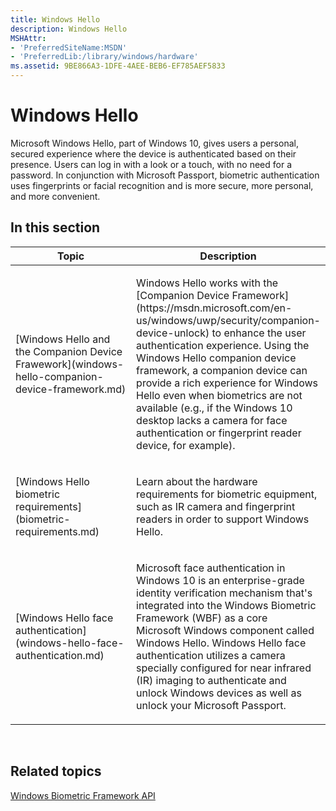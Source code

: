 ```yaml
---
title: Windows Hello
description: Windows Hello
MSHAttr:
- 'PreferredSiteName:MSDN'
- 'PreferredLib:/library/windows/hardware'
ms.assetid: 9BE866A3-1DFE-4AEE-BEB6-EF785AEF5833
---
```


# Windows Hello


Microsoft Windows Hello, part of Windows 10, gives users a personal, secured experience where the device is authenticated based on their presence. Users can log in with a look or a touch, with no need for a password. In conjunction with Microsoft Passport, biometric authentication uses fingerprints or facial recognition and is more secure, more personal, and more convenient. 

## In this section


<table>
<colgroup>
<col width="50%" />
<col width="50%" />
</colgroup>
<thead>
<tr class="header">
<th>Topic</th>
<th>Description</th>
</tr>
</thead>
<tbody>
<tr class="even">
<td><p>[Windows Hello and the Companion Device Frawework](windows-hello-companion-device-framework.md)</p></td>
<td><p>Windows Hello works with the [Companion Device Framework](https://msdn.microsoft.com/en-us/windows/uwp/security/companion-device-unlock) to enhance the user authentication experience. Using the Windows Hello companion device framework, a companion device can provide a rich experience for Windows Hello even when biometrics are not available (e.g., if the Windows 10 desktop lacks a camera for face authentication or fingerprint reader device, for example).</p></td>
</tr>
<tr class="odd">
<td><p>[Windows Hello biometric requirements](biometric-requirements.md)</p></td>
<td><p>Learn about the hardware requirements for biometric equipment, such as IR camera and fingerprint readers in order to support Windows Hello.</p></td>
</tr>
<tr class="even">
<td><p>[Windows Hello face authentication](windows-hello-face-authentication.md)</p></td>
<td><p>Microsoft face authentication in Windows 10 is an enterprise-grade identity verification mechanism that's integrated into the Windows Biometric Framework (WBF) as a core Microsoft Windows component called Windows Hello. Windows Hello face authentication utilizes a camera specially configured for near infrared (IR) imaging to authenticate and unlock Windows devices as well as unlock your Microsoft Passport.</p></td>
</tr>
</tbody>
</table>

 

## Related topics


[Windows Biometric Framework API]( http://go.microsoft.com/fwlink/?LinkId=624455)

 

 







